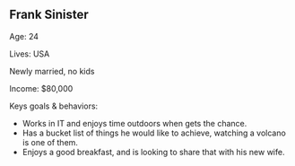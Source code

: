 ## Frank Sinister

Age: 24

Lives: USA

Newly married, no kids

Income: $80,000

Keys goals & behaviors:

* Works in IT and enjoys time outdoors when gets the chance.
* Has a bucket list of things he would like to achieve, watching a volcano is one of them.
* Enjoys a good breakfast, and is looking to share that with his new wife.
